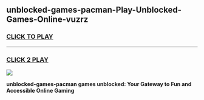 
## unblocked-games-pacman-Play-Unblocked-Games-Online-vuzrz
<h3>
<a href="https://premium76.site?title=unblocked-games-pacman&ref=24A">CLICK TO PLAY</a></h3>
<hr>

<h3>
<a href="https://premium76.site?title=unblocked-games-pacman&ref=24A">CLICK 2 PLAY</a>
  
</h3>

<a href="https://premium76.site?title=unblocked-games-pacman&ref=24A"><img src="https://clearcache.store/games.png"></a>


**unblocked-games-pacman games unblocked: Your Gateway to Fun and Accessible Online Gaming**
